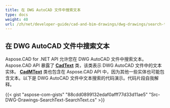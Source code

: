```yaml
---
title: 在 DWG AutoCAD 文件中搜索文本
type: docs
weight: 40
url: /zh/net/developer-guide/cad-and-bim-drawings/dwg-drawings/search-text-in-dwg-autocad-file/
---
```


## **在 DWG AutoCAD 文件中搜索文本**
Aspose.CAD for .NET API 允许您在 DWG AutoCAD 文件中搜索文本。Aspose.CAD API 暴露了 [**CadText**](https://reference.aspose.com/cad/net/aspose.cad.fileformats.cad.cadobjects/cadtext) 类，该类表示 DWG AutoCAD 文件中的文本实体。 [**CadMText**](https://reference.aspose.com/cad/net/aspose.cad.fileformats.cad.cadobjects/cadmtext) 类也包含在 Aspose.CAD API 中，因为其他一些实体也可能包含文本。以下是 DWG AutoCAD 文件中文本搜索的代码演示。代码片段自我解释。

{{< gist "aspose-com-gists" "88cdd0899132edaf0afff77d33d11ae5" "Src-DWG-Drawings-SearchText-SearchText.cs" >}}
